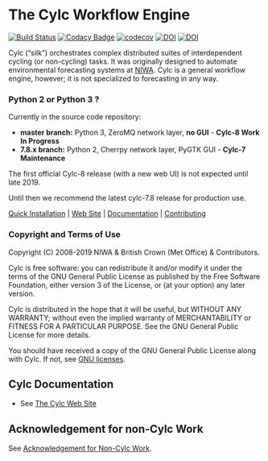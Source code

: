 # The Cylc Workflow Engine

[![Build Status](https://travis-ci.org/cylc/cylc.svg?branch=master)](https://travis-ci.org/cylc/cylc)
[![Codacy Badge](https://api.codacy.com/project/badge/Grade/1d6a97bf05114066ae30b63dcb0cdcf9)](https://www.codacy.com/app/Cylc/cylc?utm_source=github.com&amp;utm_medium=referral&amp;utm_content=cylc/cylc&amp;utm_campaign=Badge_Grade)
[![codecov](https://codecov.io/gh/cylc/cylc/branch/master/graph/badge.svg)](https://codecov.io/gh/cylc/cylc)
[![DOI](https://zenodo.org/badge/1836229.svg)](https://zenodo.org/badge/latestdoi/1836229)
[![DOI](http://joss.theoj.org/papers/10.21105/joss.00737/status.svg)](https://doi.org/10.21105/joss.00737)

Cylc (“silk”) orchestrates complex distributed suites of interdependent cycling
(or non-cycling) tasks. It was originally designed to automate environmental
forecasting systems at [NIWA](https://www.niwa.co.nz). Cylc is a general
workflow engine, however; it is not specialized to forecasting in any way.

### Python 2 or Python 3 ?

Currently in the source code repository:
 - **master branch:** Python 3, ZeroMQ network layer, **no GUI** -  **Cylc-8 Work In Progress**
 - **7.8.x branch:** Python 2, Cherrpy network layer, PyGTK GUI - **Cylc-7 Maintenance**

The first official Cylc-8 release (with a new web UI) is not expected until late 2019.

Until then we recommend the latest cylc-7.8 release for production use.


[Quick Installation](INSTALL.md) |
[Web Site](https://cylc.github.io/cylc) |
[Documentation](https://cylc.github.io/cylc/documentation) |
[Contributing](CONTRIBUTING.md)

### Copyright and Terms of Use

Copyright (C) 2008-2019 NIWA & British Crown (Met Office) & Contributors.
 
Cylc is free software: you can redistribute it and/or modify it under the terms
of the GNU General Public License as published by the Free Software Foundation,
either version 3 of the License, or (at your option) any later version.
 
Cylc is distributed in the hope that it will be useful, but WITHOUT ANY
WARRANTY; without even the implied warranty of MERCHANTABILITY or FITNESS FOR A
PARTICULAR PURPOSE.  See the GNU General Public License for more details.
 
You should have received a copy of the GNU General Public License along with
Cylc.  If not, see [GNU licenses](http://www.gnu.org/licenses/).

## Cylc Documentation
 * See [The Cylc Web Site](https://cylc.github.io/cylc)

## Acknowledgement for non-Cylc Work

See [Acknowledgement for Non-Cylc Work](ACKNOWLEDGEMENT.md).
